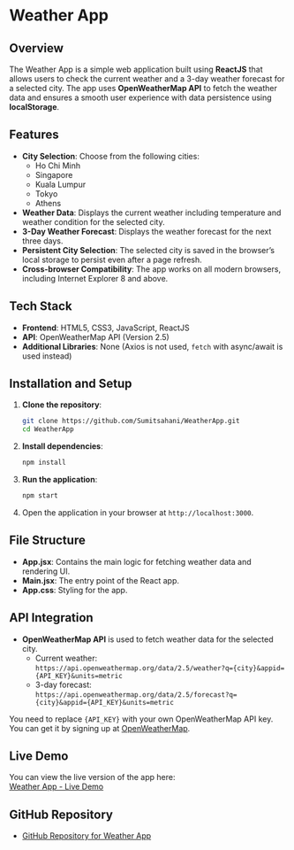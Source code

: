 # Weather App

## Overview
The Weather App is a simple web application built using **ReactJS** that allows users to check the current weather and a 3-day weather forecast for a selected city. The app uses **OpenWeatherMap API** to fetch the weather data and ensures a smooth user experience with data persistence using **localStorage**.

## Features
- **City Selection**: Choose from the following cities:
  - Ho Chi Minh
  - Singapore
  - Kuala Lumpur
  - Tokyo
  - Athens
- **Weather Data**: Displays the current weather including temperature and weather condition for the selected city.
- **3-Day Weather Forecast**: Displays the weather forecast for the next three days.
- **Persistent City Selection**: The selected city is saved in the browser’s local storage to persist even after a page refresh.
- **Cross-browser Compatibility**: The app works on all modern browsers, including Internet Explorer 8 and above.

## Tech Stack
- **Frontend**: HTML5, CSS3, JavaScript, ReactJS
- **API**: OpenWeatherMap API (Version 2.5)
- **Additional Libraries**: None (Axios is not used, `fetch` with async/await is used instead)

## Installation and Setup

1. **Clone the repository**:
   ```bash
   git clone https://github.com/Sumitsahani/WeatherApp.git
   cd WeatherApp
   ```

2. **Install dependencies**:
   ```bash
   npm install
   ```

3. **Run the application**:
   ```bash
   npm start
   ```

4. Open the application in your browser at `http://localhost:3000`.

## File Structure
- **App.jsx**: Contains the main logic for fetching weather data and rendering UI.
- **Main.jsx**: The entry point of the React app.
- **App.css**: Styling for the app.

## API Integration
- **OpenWeatherMap API** is used to fetch weather data for the selected city.
  - Current weather:  
    `https://api.openweathermap.org/data/2.5/weather?q={city}&appid={API_KEY}&units=metric`
  - 3-day forecast:  
    `https://api.openweathermap.org/data/2.5/forecast?q={city}&appid={API_KEY}&units=metric`
  
You need to replace `{API_KEY}` with your own OpenWeatherMap API key. You can get it by signing up at [OpenWeatherMap](https://openweathermap.org/).

## Live Demo
You can view the live version of the app here:  
[Weather App - Live Demo](https://kronex-weatherapp.netlify.app/)

## GitHub Repository
- [GitHub Repository for Weather App](https://github.com/Sumitsahani/WeatherApp)
